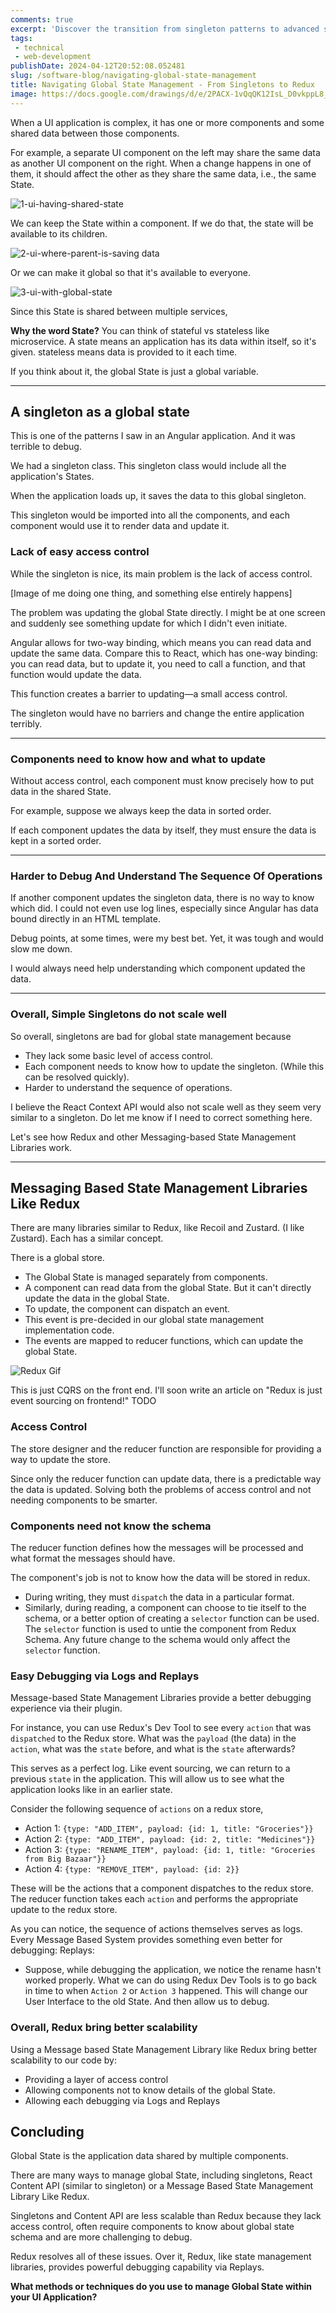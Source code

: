 ```yaml
---
comments: true
excerpt: 'Discover the transition from singleton patterns to advanced state management with Redux. Learn why modern libraries offer superior scalability and maintainability for UI applications' 
tags:
 - technical
 - web-development
publishDate: 2024-04-12T20:52:08.052481
slug: /software-blog/navigating-global-state-management
title: Navigating Global State Management - From Singletons to Redux
image: https://docs.google.com/drawings/d/e/2PACX-1vQqQK12IsL_D0vkppL8_GWo14aYnNtUNRE5dgJf7SqRQHqNuYUUx8FCkMwgIlYpWW4klMvbJSGhx3Fo/pub?w=1195&h=671
---
```


<style>
    img {
       background: #ffffff7a
    }
    </style>

When a UI application is complex, it has one or more components and some shared data between those components.

For example, a separate UI component on the left may share the same data as another UI component on the right. When a change happens in one of them, it should affect the other as they share the same data, i.e., the same State.

![1-ui-having-shared-state](https://docs.google.com/drawings/d/e/2PACX-1vTX8rYXamOU_3huQFnTbaXc4kfN7H-IvLSXACJr7zsIh8PU_-iKw5OWfPLIHUqiBtpykhL5ykVBmUPR/pub?w=1358&h=783)

We can keep the State within a component. If we do that, the state will be available to its children.

![2-ui-where-parent-is-saving data](https://docs.google.com/drawings/d/e/2PACX-1vQIPuKqNT_cHm9aPJ3w2QYgwENNCtm8DMPcxxR0KOP-sltrrCFFn9qK_iH2rNUsTtOEiA6BIOB04B1X/pub?w=1105&h=818)

Or we can make it global so that it's available to everyone.

![3-ui-with-global-state](https://docs.google.com/drawings/d/e/2PACX-1vQqQK12IsL_D0vkppL8_GWo14aYnNtUNRE5dgJf7SqRQHqNuYUUx8FCkMwgIlYpWW4klMvbJSGhx3Fo/pub?w=1195&h=671)

Since this State is shared between multiple services,

**Why the word State?** You can think of stateful vs stateless like microservice. A state means an application has its data within itself, so it's given. stateless means data is provided to it each time.

If you think about it, the global State is just a global variable.

---

## A singleton as a global state

This is one of the patterns I saw in an Angular application. And it was terrible to debug.

We had a singleton class. This singleton class would include all the application's States.

When the application loads up, it saves the data to this global singleton.

This singleton would be imported into all the components, and each component would use it to render data and update it.

### Lack of easy access control

While the singleton is nice, its main problem is the lack of access control.

[Image of me doing one thing, and something else entirely happens]

The problem was updating the global State directly. I might be at one screen and suddenly see something update for which I didn't even initiate.

Angular allows for two-way binding, which means you can read data and update the same data. Compare this to React, which has one-way binding: you can read data, but to update it, you need to call a function, and that function would update the data.

This function creates a barrier to updating—a small access control.

The singleton would have no barriers and change the entire application terribly.

---

### Components need to know how and what to update

Without access control, each component must know precisely how to put data in the shared State.

For example, suppose we always keep the data in sorted order.

If each component updates the data by itself, they must ensure the data is kept in a sorted order.

---

### Harder to Debug And Understand The Sequence Of Operations

If another component updates the singleton data, there is no way to know which did. I could not even use log lines, especially since Angular has data bound directly in an HTML template.

Debug points, at some times, were my best bet. Yet, it was tough and would slow me down.

I would always need help understanding which component updated the data.

---

### Overall, Simple Singletons do not scale well

So overall, singletons are bad for global state management because

- They lack some basic level of access control.
- Each component needs to know how to update the singleton. (While this can be resolved quickly).
- Harder to understand the sequence of operations.

I believe the React Context API would also not scale well as they seem very similar to a singleton. Do let me know if I need to correct something here.

Let's see how Redux and other Messaging-based State Management Libraries work.

---

## Messaging Based State Management Libraries Like Redux

There are many libraries similar to Redux, like Recoil and Zustard. (I like Zustard). Each has a similar concept.

There is a global store.

- The Global State is managed separately from components.
- A component can read data from the global State. But it can't directly update the data in the global State.
- To update, the component can dispatch an event.
- This event is pre-decided in our global state management implementation code.
- The events are mapped to reducer functions, which can update the global State.

![Redux Gif](https://redux.js.org/assets/images/ReduxDataFlowDiagram-49fa8c3968371d9ef6f2a1486bd40a26.gif)

This is just CQRS on the front end. I'll soon write an article on "Redux is just event sourcing on frontend!" TODO

### Access Control

The store designer and the reducer function are responsible for providing a way to update the store.

Since only the reducer function can update data, there is a predictable way the data is updated. Solving both the problems of access control and not needing components to be smarter.

### Components need not know the schema

The reducer function defines how the messages will be processed and what format the messages should have.

The component's job is not to know how the data will be stored in redux.

- During writing, they must `dispatch` the data in a particular format.
- Similarly, during reading, a component can choose to tie itself to the schema, or a better option of creating a `selector` function can be used. The `selector` function is used to untie the component from Redux Schema. Any future change to the schema would only affect the `selector` function.

### Easy Debugging via Logs and Replays

Message-based State Management Libraries provide a better debugging experience via their plugin.

For instance, you can use Redux's Dev Tool to see every `action` that was `dispatched` to the Redux store. What was the `payload` (the data) in the `action`, what was the `state` before, and what is the `state` afterwards?

This serves as a perfect log. Like event sourcing, we can return to a previous `state` in the application. This will allow us to see what the application looks like in an earlier state.

Consider the following sequence of `actions` on a redux store,

- Action 1: `{type: "ADD_ITEM", payload: {id: 1, title: "Groceries"}}`
- Action 2: `{type: "ADD_ITEM", payload: {id: 2, title: "Medicines"}}`
- Action 3: `{type: "RENAME_ITEM", payload: {id: 1, title: "Groceries from Big Bazaar"}}`
- Action 4: `{type: "REMOVE_ITEM", payload: {id: 2}}`

These will be the actions that a component dispatches to the redux store. The reducer function takes each `action` and performs the appropriate update to the redux store.

As you can notice, the sequence of actions themselves serves as logs. Every Message Based System provides something even better for debugging: Replays:

- Suppose, while debugging the application, we notice the rename hasn't worked properly. What we can do using Redux Dev Tools is to go back in time to when `Action 2` or `Action 3` happened. This will change our User Interface to the old State. And then allow us to debug.

### Overall, Redux bring better scalability

Using a Message based State Management Library like Redux bring better scalability to our code by:

- Providing a layer of access control
- Allowing components not to know details of the global State.
- Allowing each debugging via Logs and Replays

## Concluding

Global State is the application data shared by multiple components.

There are many ways to manage global State, including singletons, React Content API (similar to singleton) or a Message Based State Management Library Like Redux.

Singletons and Content API are less scalable than Redux because they lack access control, often require components to know about global state schema and are more challenging to debug.

Redux resolves all of these issues. Over it, Redux, like state management libraries, provides powerful debugging capability via Replays.

**What methods or techniques do you use to manage Global State within your UI Application?**
